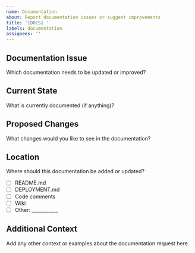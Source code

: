 ```yaml
---
name: Documentation
about: Report documentation issues or suggest improvements
title: '[DOCS] '
labels: documentation
assignees: ''
---
```


## Documentation Issue
Which documentation needs to be updated or improved?

## Current State
What is currently documented (if anything)?

## Proposed Changes
What changes would you like to see in the documentation?

## Location
Where should this documentation be added or updated?
- [ ] README.md
- [ ] DEPLOYMENT.md
- [ ] Code comments
- [ ] Wiki
- [ ] Other: ___________

## Additional Context
Add any other context or examples about the documentation request here.
